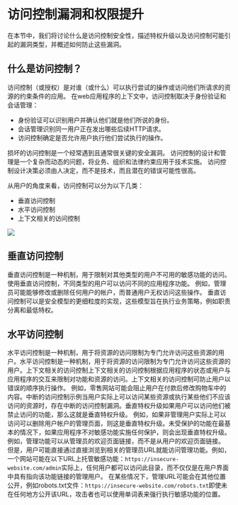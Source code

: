 # 访问控制漏洞和权限提升

在本节中，我们将讨论什么是访问控制安全性，描述特权升级以及访问控制可能引起的漏洞类型，并概述如何防止这些漏洞。

## 什么是访问控制？

访问控制（或授权）是对谁（或什么）可以执行尝试的操作或访问他们所请求的资源的约束条件的应用。 在web应用程序的上下文中，访问控制取决于身份验证和会话管理：

* 身份验证可以识别用户并确认他们就是他们所说的身份。
* 会话管理识别同一用户正在发出哪些后续HTTP请求。
* 访问控制确定是否允许用户执行他们尝试执行的操作。

损坏的访问控制是一个经常遇到且通常很关键的安全漏洞。 访问控制的设计和管理是一个复杂而动态的问题，将业务、组织和法律约束应用于技术实施。 访问控制设计决策必须由人决定，而不是技术，而且潜在的错误可能性很高。

从用户的角度来看，访问控制可以分为以下几类：

* 垂直访问控制
* 水平访问控制
* 上下文相关的访问控制 

![](../../.gitbook/assets/image%20%2818%29.png)

## 垂直访问控制

垂直访问控制是一种机制，用于限制对其他类型的用户不可用的敏感功能的访问。使用垂直访问控制，不同类型的用户可以访问不同的应用程序功能。 例如，管理员可能能够修改或删除任何用户的帐户，而普通用户无权访问这些操作。 垂直访问控制可以是安全模型的更细粒度的实现，这些模型旨在执行业务策略，例如职责分离和最低特权。

## 水平访问控制

水平访问控制是一种机制，用于将资源的访问限制为专门允许访问这些资源的用户。水平访问控制是一种机制，用于将资源的访问限制为专门允许访问这些资源的用户。上下文相关的访问控制上下文相关的访问控制根据应用程序的状态或用户与应用程序的交互来限制对功能和资源的访问。上下文相关的访问控制可防止用户以错误的顺序执行操作。 例如，零售网站可能会阻止用户在付款后修改购物车中的内容。中断的访问控制示例当用户实际上可以访问某些资源或执行某些他们不应该访问的资源时，存在中断的访问控制漏洞。垂直特权升级如果用户可以访问他们被禁止访问的功能，那么这就是垂直特权升级。 例如，如果非管理用户实际上可以访问可以删除用户帐户的管理页面，则这是垂直特权升级。未受保护的功能在最基本的情况下，如果应用程序不对敏感功能实施任何保护，则会出现垂直特权升级。 例如，管理功能可以从管理员的欢迎页面链接，而不是从用户的欢迎页面链接。 但是，用户可能直接通过直接浏览到相关的管理员URL就能访问管理功能。例如，一个网站可能在以下URL上托管敏感功能：`https://insecure-website.com/admin`实际上，任何用户都可以访问此目录，而不仅仅是在用户界面中具有指向该功能链接的管理用户。 在某些情况下，管理URL可能会在其他位置公开，例如robots.txt文件：`https://insecure-website.com/robots.txt`即使未在任何地方公开该URL，攻击者也可以使用单词表来强行执行敏感功能的位置。

